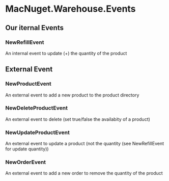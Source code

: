 # MacNuget.Warehouse.Events

## Our iternal Events
### NewRefillEvent
An internal event to update (+) the quantity of the product

## External Event
### NewProductEvent
An external event to add a new product to the product directory

### NewDeleteProductEvent
An external event to delete (set true/false the availabity of a product)

### NewUpdateProductEvent
An external event to update a product (not the quantity (see NewRefillEvent for update quantity))

### NewOrderEvent
An external event to add a new order to remove the quantity of the product
